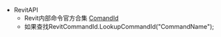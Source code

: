 - RevitAPI
	- Revit内部命令官方合集 [ComandId](https://revit.downloads.autodesk.com/download/2022RVT_RTM/Docs/InProd/RVTKeyboardShortcuts_chs.pdf)
	- 如果查找RevitCommandId.LookupCommandId("CommandName");